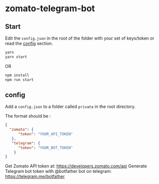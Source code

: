 # zomato-telegram-bot

## Start

Edit the `config.json` in the root of the folder with your set of keys/token or read the [config](#config) section.

```sh
yarn
yarn start
```

OR

```sh
npm install
npm run start
```

## config

Add a `config.json` to a folder called `private` in the root directory.

The format should be :

```json
{
  "zomato": {
      "token": "YOUR_API_TOKEN"
   },
   "telegram": {
      "token": "YOUR_BOT_TOKEN"
    }
}
```

Get Zomato API token at: https://developers.zomato.com/api
Generate Telegram bot token with @botfather bot on telegram: https://telegram.me/botfather


